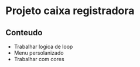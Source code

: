 # Projeto caixa registradora

## Conteudo

- Trabalhar logica de loop
- Menu persolanizado
- Trabalhar com cores

